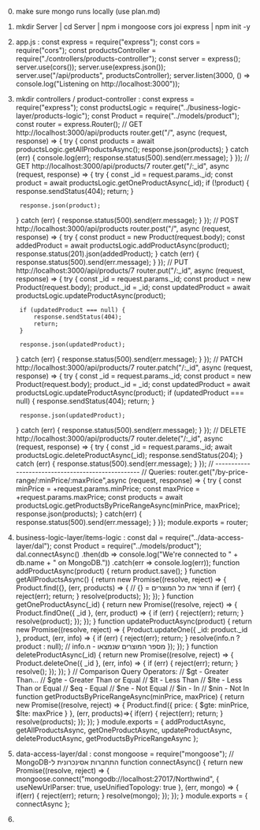 0. make sure mongo runs locally (use plan.md)

0. mkdir Server | cd Server | npm i mongoose cors joi express | npm init -y 

0. app.js :
const express = require("express");
const cors = require("cors");
const productsController = require("./controllers/products-controller");
const server = express();
server.use(cors());
server.use(express.json());
server.use("/api/products", productsController);
server.listen(3000, () => console.log("Listening on http://localhost:3000"));

0. mkdir controllers / product-controller : 
const express = require("express");
const productsLogic = require("../business-logic-layer/products-logic");
const Product = require("../models/product");
const router = express.Router();
// GET http://localhost:3000/api/products
router.get("/", async (request, response) => {
    try {
        const products = await productsLogic.getAllProductsAsync();
        response.json(products);
    }
    catch (err) {
        console.log(err);
        response.status(500).send(err.message);
    }
});
// GET http://localhost:3000/api/products/7
router.get("/:_id", async (request, response) => {
    try {
        const _id = request.params._id;
        const product = await productsLogic.getOneProductAsync(_id);
        if (!product) {
            response.sendStatus(404);
            return;
        }

        response.json(product);
    }
    catch (err) {
        response.status(500).send(err.message);
    }
});
// POST http://localhost:3000/api/products
router.post("/", async (request, response) => {
    try {
        const product = new Product(request.body);
        const addedProduct = await productsLogic.addProductAsync(product);
        response.status(201).json(addedProduct);
    }
    catch (err) {
        response.status(500).send(err.message);
    }
});
// PUT http://localhost:3000/api/products/7
router.put("/:_id", async (request, response) => {
    try {
        const _id = request.params._id;
        const product = new Product(request.body);
        product._id = _id;
        const updatedProduct = await productsLogic.updateProductAsync(product);

        if (updatedProduct === null) {
            response.sendStatus(404);
            return;
        }

        response.json(updatedProduct);
    }
    catch (err) {
        response.status(500).send(err.message);
    }
});
// PATCH http://localhost:3000/api/products/7
router.patch("/:_id", async (request, response) => {
    try {
        const _id = request.params._id;
        const product = new Product(request.body);
        product._id = _id;
        const updatedProduct = await productsLogic.updateProductAsync(product);
        if (updatedProduct === null) {
            response.sendStatus(404);
            return;
        }

        response.json(updatedProduct);
    }
    catch (err) {
        response.status(500).send(err.message);
    }
});
// DELETE http://localhost:3000/api/products/7
router.delete("/:_id", async (request, response) => {
    try {
        const _id = request.params._id;
        await productsLogic.deleteProductAsync(_id);
        response.sendStatus(204);
    }
    catch (err) {
        response.status(500).send(err.message);
    }
});
// --------------------------------------------------
// Queries: 
router.get("/by-price-range/:minPrice/:maxPrice",async (request, response) => {
    try {
        const minPrice = +request.params.minPrice;
        const maxPrice = +request.params.maxPrice;
        const products = await productsLogic.getProductsByPriceRangeAsync(minPrice, maxPrice);
        response.json(products);
    }
    catch(err) {
        response.status(500).send(err.message);
    }
});
module.exports = router;

0.  business-logic-layer/items-logic :
const dal = require("../data-access-layer/dal");
const Product = require("../models/product");
dal.connectAsync()
    .then(db => console.log("We're connected to " + db.name + " on MongoDB."))
    .catch(err => console.log(err));
function addProductAsync(product) {
    return product.save();
}
function getAllProductsAsync() {
    return new Promise((resolve, reject) => {
        Product.find({}, (err, products) => { // {} = החזר את כל המוצרים
            if (err) {
                reject(err);
                return;
            }
            resolve(products);
        });
    });
}
function getOneProductAsync(_id) {
    return new Promise((resolve, reject) => {
        Product.findOne({ _id }, (err, product) => {
            if (err) {
                reject(err);
                return;
            }
            resolve(product);
        });
    });
}
function updateProductAsync(product) {
    return new Promise((resolve, reject) => {
        Product.updateOne({ _id: product._id }, product, (err, info) => {
            if (err) {
                reject(err);
                return;
            }
            resolve(info.n ? product : null); // info.n - מספר המוצרים שנמצאו
        });
    });
}
function deleteProductAsync(_id) {
    return new Promise((resolve, reject) => {
        Product.deleteOne({ _id }, (err, info) => {
            if (err) {
                reject(err);
                return;
            }
            resolve();
        });
    });
}
// Comparison Query Operators: 
// $gt  - Greater Than...
// $gte - Greater Than or Equal
// $lt  - Less Than
// $lte - Less Than or Equal
// $eq  - Equal
// $ne  - Not Equal
// $in  - In
// $nin - Not In
function getProductsByPriceRangeAsync(minPrice, maxPrice) {
    return new Promise((resolve, reject) => {
        Product.find({ price: { $gte: minPrice, $lte: maxPrice } }, (err, products)=>{
            if(err) {
                reject(err);
                return;
            }
            resolve(products);
        });
    });
}
module.exports = {
    addProductAsync,
    getAllProductsAsync,
    getOneProductAsync,
    updateProductAsync,
    deleteProductAsync,
    getProductsByPriceRangeAsync
};

0. data-access-layer/dal :
const mongoose = require("mongoose");
// MongoDB-התחברות אסינכרונית ל
function connectAsync() {
    return new Promise((resolve, reject) => {
        mongoose.connect("mongodb://localhost:27017/Northwind",
            { useNewUrlParser: true, useUnifiedTopology: true }, (err, mongo) => {
                if(err) {
                    reject(err);
                    return;
                }
                resolve(mongo);
            });
    });
}
module.exports = {
    connectAsync
};

0. 

